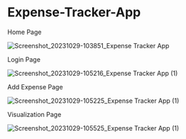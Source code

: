 # Expense-Tracker-App
Home Page

![Screenshot_20231029-103851_Expense Tracker App](https://github.com/aaseem22/Expense-Tracker-App/assets/98115116/97708040-4e75-4f13-95f8-1427c9aa6c39)

Login Page

![Screenshot_20231029-105216_Expense Tracker App (1)](https://github.com/aaseem22/Expense-Tracker-App/assets/98115116/0fd023dc-55eb-48c8-ad0c-68454ecea05d)

Add Expense Page

![Screenshot_20231029-105225_Expense Tracker App (1)](https://github.com/aaseem22/Expense-Tracker-App/assets/98115116/c4a737b7-ad2d-44f2-9042-fc614d26351b)

Visualization Page

![Screenshot_20231029-105525_Expense Tracker App (1)](https://github.com/aaseem22/Expense-Tracker-App/assets/98115116/6ab1987e-5834-420b-b756-360346d89e7b)
